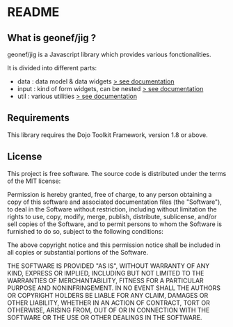 README
======

What is geonef/jig ?
--------------------

geonef/jig is a Javascript library which provides various fonctionalities.

It is divided into different parts:

* data : data model & data widgets [> see documentation](https://github.com/geonef/jig/blob/master/doc/data.md)
* input : kind of form widgets, can be nested [> see documentation](https://github.com/geonef/jig/blob/master/doc/input.md)
* util : various utilities [> see documentation](https://github.com/geonef/jig/blob/master/doc/util.md)


Requirements
------------

This library requires the Dojo Toolkit Framework, version 1.8 or above.


License
-------

This project is free software.
The source code is distributed under the terms of the MIT license:

Permission is hereby granted, free of charge, to any person obtaining a copy of this software and associated documentation files (the "Software"), to deal in the Software without restriction, including without limitation the rights to use, copy, modify, merge, publish, distribute, sublicense, and/or sell copies of the Software, and to permit persons to whom the Software is furnished to do so, subject to the following conditions:

The above copyright notice and this permission notice shall be included in all copies or substantial portions of the Software.

THE SOFTWARE IS PROVIDED "AS IS", WITHOUT WARRANTY OF ANY KIND, EXPRESS OR IMPLIED, INCLUDING BUT NOT LIMITED TO THE WARRANTIES OF MERCHANTABILITY, FITNESS FOR A PARTICULAR PURPOSE AND NONINFRINGEMENT. IN NO EVENT SHALL THE AUTHORS OR COPYRIGHT HOLDERS BE LIABLE FOR ANY CLAIM, DAMAGES OR OTHER LIABILITY, WHETHER IN AN ACTION OF CONTRACT, TORT OR OTHERWISE, ARISING FROM, OUT OF OR IN CONNECTION WITH THE SOFTWARE OR THE USE OR OTHER DEALINGS IN THE SOFTWARE.
